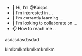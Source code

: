 - 👋 Hi, I’m @Kaiops
- 👀 I’m interested in ...
- 🌱 I’m currently learning ...
- 💞️ I’m looking to collaborate on ...
- 📫 How to reach me ...

<!---
Kaiops/Kaiops is a ✨ special ✨ repository because its `README.md` (this file) appears on your GitHub profile.
You can click the Preview link to take a look at your changes.
---> asdasdasdasdad
klmlkmlkmlkmlkmlkmlkm
